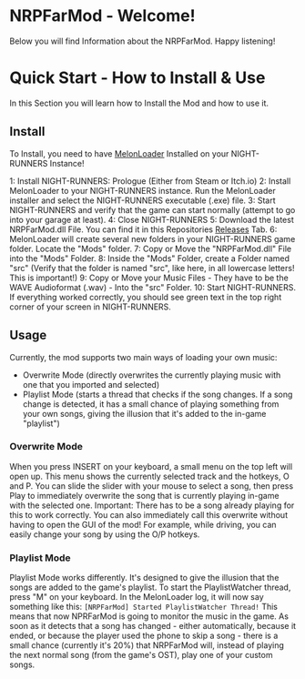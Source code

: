 # NRPFarMod - Welcome!

Below you will find Information about the NRPFarMod. Happy listening!

# Quick Start - How to Install & Use
In this Section you will learn how to Install the Mod and how to use it.
## Install
To Install, you need to have [MelonLoader](https://melonloader.xyz) Installed on your NIGHT-RUNNERS Instance!

1: Install NIGHT-RUNNERS: Prologue (Either from Steam or Itch.io)
2: Install MelonLoader to your NIGHT-RUNNERS instance. Run the MelonLoader installer and select the NIGHT-RUNNERS executable (.exe) file.
3: Start NIGHT-RUNNERS and verify that the game can start normally (attempt to go into your garage at least).
4: Close NIGHT-RUNNERS
5: Download the latest NRPFarMod.dll File. You can find it in this Repositories [Releases](https://github.com/iLollek/NRPFarMod/releases) Tab.
6: MelonLoader will create several new folders in your NIGHT-RUNNERS game folder. Locate the "Mods" folder.
7: Copy or Move the "NRPFarMod.dll" File into the "Mods" Folder.
8: Inside the "Mods" Folder, create a Folder named "src" (Verify that the folder is named "src", like here, in all lowercase letters! This is important!)
9: Copy or Move your Music Files - They have to be the WAVE Audioformat (.wav) - Into the "src" Folder.
10: Start NIGHT-RUNNERS. If everything worked correctly, you should see green text in the top right corner of your screen in NIGHT-RUNNERS.
## Usage
Currently, the mod supports two main ways of loading your own music:
- Overwrite Mode (directly overwrites the currently playing music with one that you imported and selected)
- Playlist Mode (starts a thread that checks if the song changes. If a song change is detected, it has a small chance of playing something from your own songs, giving the illusion that it's added to the in-game "playlist")

### Overwrite Mode 
When you press INSERT on your keyboard, a small menu on the top left will open up. This menu shows the currently selected track and the hotkeys, O and P. You can slide the slider with your mouse to select a song, then press Play to immediately overwrite the song that is currently playing in-game with the selected one. Important: There has to be a song already playing for this to work correctly.
You can also immediately call this overwrite without having to open the GUI of the mod! For example, while driving, you can easily change your song by using the O/P hotkeys.

### Playlist Mode
Playlist Mode works differently. It's designed to give the illusion that the songs are added to the game's playlist. To start the PlaylistWatcher thread, press "M" on your keyboard. In the MelonLoader log, it will now say something like this:
`[NRPFarMod] Started PlaylistWatcher Thread!`
This means that now NPRFarMod is going to monitor the music in the game. As soon as it detects that a song has changed - either automatically, because it ended, or because the player used the phone to skip a song - there is a small chance (currently it's 20%) that NRPFarMod will, instead of playing the next normal song (from the game's OST), play one of your custom songs.

